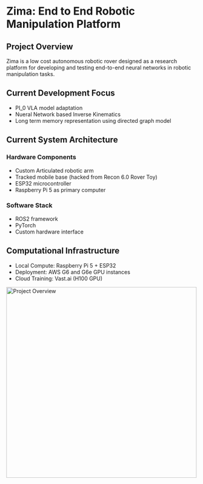 # Zima: End to End Robotic Manipulation Platform

## Project Overview

Zima is a low cost autonomous robotic rover designed as a research platform for developing and testing end-to-end neural networks in robotic manipulation tasks. 

## Current Development Focus
- PI_0 VLA model adaptation
- Nueral Network based Inverse Kinematics
- Long term memory representation using directed graph model

## Current System Architecture

### Hardware Components
- Custom Articulated robotic arm
- Tracked mobile base (hacked from Recon 6.0 Rover Toy)
- ESP32 microcontroller
- Raspberry Pi 5 as primary computer

### Software Stack
- ROS2 framework
- PyTorch
- Custom hardware interface

## Computational Infrastructure
- Local Compute: Raspberry Pi 5 + ESP32
- Deployment: AWS G6 and G6e GPU instances
- Cloud Training: Vast.ai (H100 GPU)

<img width="502" alt="Project Overview" src="https://github.com/user-attachments/assets/43fa0d2b-2683-41e5-a6a8-52f394d76e2e" />
